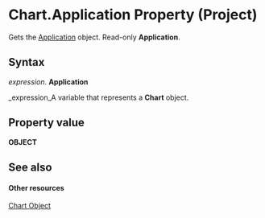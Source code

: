 
# Chart.Application Property (Project)
Gets the  [Application](8eb91712-7784-a102-38c0-19bb056c27e9.md) object. Read-only **Application**.

## Syntax

 _expression_. **Application**

 _expression_A variable that represents a  **Chart** object.


## Property value

 **OBJECT**


## See also


#### Other resources


 [Chart Object](810d4ec1-69d2-c432-b9da-57042b783b85.md)
